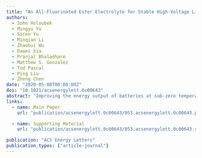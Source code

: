 ```yaml
---
title: "An All-Fluorinated Ester Electrolyte for Stable High-Voltage Li Metal Batteries Capable of Ultra-Low-Temperature Operation"
authors:
  - John Holoubek
  - Mingyu Yu
  - Sicen Yu
  - Minqian Li
  - Zhaohui Wu
  - Dawei Xia
  - Pranjal Bhaladhare
  - Matthew S. Gonzalez
  - Tod Pascal
  - Ping Liu
  - Zheng Chen
date: "2020-05-08T00:00:00Z"
doi: "10.1021/acsenergylett.0c00643"
abstract: "Improving the energy output of batteries at sub-zero temperatures is crucial to the long-term application of advanced electronics in extreme environments. This can generally be accomplished by employing high-voltage cathodes, applying Li metal anodes, and improving the electrolyte chemistry to provide facile kinetics at ultralow temperature. However, systems capable of all three of these have seldom been studied. Herein, we demonstrate the design of such a system through solvent fluorination, applying a 1 M LiPF6 in a methyl 3,3,3-trifluoropionate (MTFP)/fluoroethylene carbonate (FEC) (9:1) electrolyte that simultaneously provided high-voltage cathode and Li metal anode reversibility at room temperature. This performance was attributed to the production of fluorine-rich interphases formed in the MTFP-based system, which was investigated by X-ray photoelectron spectroscopy (XPS). Furthermore, the all-fluorinated electrolyte provided 161, 149, and 133 mAh g–1 when discharged at −40, −50, and −60 °C, respectively, far exceeding the performance of the commercial electrolyte. This work provides new design principles for high-voltage batteries capable of ultra-low-temperature operation."
links:
  - name: Main Paper
    url: "publication/acsenergylett.0c00643/053.acsenergylett.0c00643.pdf"

  - name: Supporting Material
    url: "publication/acsenergylett.0c00643/053.acsenergylett.0c00643.si.pdf"

publication: "ACS Energy Letters"
publication_types: ["article-journal"]
---
```

